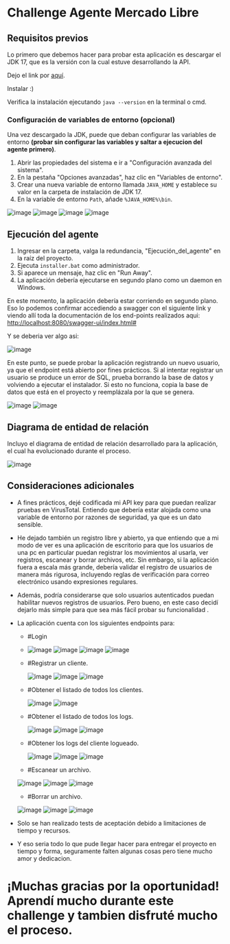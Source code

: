 # Challenge Agente Mercado Libre

## Requisitos previos

Lo primero que debemos hacer para probar esta aplicación es descargar el JDK 17, que es la versión con la cual estuve desarrollando la API. 

Dejo el link por [aquí](https://www.oracle.com/java/technologies/downloads/#jdk17-windows).

Instalar :)

Verifica la instalación ejecutando `java --version` en la terminal o cmd.

### Configuración de variables de entorno (opcional)

Una vez descargado la JDK, puede que deban configurar las variables de entorno **(probar sin configurar las variables y saltar a ejecucion del agente primero)**.

1. Abrir las propiedades del sistema e ir a "Configuración avanzada del sistema".
2. En la pestaña "Opciones avanzadas", haz clic en "Variables de entorno".
3. Crear una nueva variable de entorno llamada `JAVA_HOME` y establece su valor en la carpeta de instalación de JDK 17.
4. En la variable de entorno `Path`, añade `%JAVA_HOME%\bin`.

![image](https://github.com/GuillermoC1982/agente/assets/73852715/c0c34719-1323-4b63-bae1-60f9533f7ad4)
![image](https://github.com/GuillermoC1982/agente/assets/73852715/626c9886-dfb8-4dc9-8794-1bbdf581f2fa)
![image](https://github.com/GuillermoC1982/agente/assets/73852715/73eedf75-d548-439a-acdf-14f26368ca7d)
![image](https://github.com/GuillermoC1982/agente/assets/73852715/5964490d-b1ac-42d7-9cf9-fa7893aac5ee)

## Ejecución del agente

1. Ingresar en la carpeta, valga la redundancia, "Ejecución_del_agente" en la raíz del proyecto.
2. Ejecuta `installer.bat` como administrador.
3. Si aparece un mensaje, haz clic en "Run Away".
4. La aplicación debería ejecutarse en segundo plano como un daemon en Windows.

En este momento, la aplicación debería estar corriendo en segundo plano.
Eso lo podemos confirmar accediendo a swagger con el siguiente link y viendo allí toda la documentación de los end-points realizados aqui: 
[http://localhost:8080/swagger-ui/index.html#](http://localhost:8080/swagger-ui/index.html#/)

Y se deberia ver algo asi:

![image](https://github.com/GuillermoC1982/agente/assets/73852715/4e9fa4a1-cb9a-4bc1-842a-f9402531d599)

En este punto, se puede probar la aplicación registrando un nuevo usuario, ya que el endpoint está abierto por fines prácticos. 
Si al intentar registrar un usuario se produce un error de SQL, prueba borrando la base de datos y volviendo a ejecutar el instalador. 
Si esto no funciona, copia la base de datos que está en el proyecto y reemplázala por la que se genera.

![image](https://github.com/GuillermoC1982/agente/assets/73852715/75c61b06-e5ef-4a02-873f-cf9b4bfbafad)
![image](https://github.com/GuillermoC1982/agente/assets/73852715/7a523b18-bcec-4f8a-b340-7ac9f7c61e53)

## Diagrama de entidad de relación

Incluyo el diagrama de entidad de relación desarrollado para la aplicación, el cual ha evolucionado durante el proceso.

![image](https://github.com/GuillermoC1982/agente/assets/73852715/74779afc-9236-42f3-8285-8142c4bd163c)


## Consideraciones adicionales

- A fines prácticos, dejé codificada mi API key para que puedan realizar pruebas en VirusTotal. Entiendo que debería estar alojada como una variable de entorno por razones de seguridad, ya que es un dato sensible.
-  He dejado también un registro libre y abierto, ya que entiendo que a mi modo de ver es una aplicación de escritorio para que los usuarios de una pc en particular puedan registrar los movimientos al usarla, ver registros, escanear y borrar archivos, etc. Sin embargo, si la aplicación fuera a escala más grande, debería validar el registro de usuarios de manera más rigurosa, incluyendo reglas de verificación para correo electrónico usando expresiones regulares.

-  Además, podría considerarse que solo usuarios autenticados puedan habilitar nuevos registros de usuarios.
 Pero bueno, en este caso decidí dejarlo más simple para que sea más fácil probar su funcionalidad .


- La aplicación cuenta con los siguientes endpoints para:
  
  - #Login
  - 
    ![image](https://github.com/GuillermoC1982/agente/assets/73852715/051026b3-9ed5-4ec6-8ddd-7ed731b3fa4f)
    ![image](https://github.com/GuillermoC1982/agente/assets/73852715/b26b991e-2e8a-4406-b60e-308da07d1509)
    ![image](https://github.com/GuillermoC1982/agente/assets/73852715/31fe2274-6068-4b38-a0a9-76964b19bd97)
    ![image](https://github.com/GuillermoC1982/agente/assets/73852715/b439d46e-c7ae-443c-b05d-42b0bc3033cc)

  - #Registrar un cliente.
 
    ![image](https://github.com/GuillermoC1982/agente/assets/73852715/ce1c92cf-6c8c-49c2-aa59-f3a18e60dfa1)
    ![image](https://github.com/GuillermoC1982/agente/assets/73852715/858871b1-328a-4063-a6c6-b29d0dc339fd)
    ![image](https://github.com/GuillermoC1982/agente/assets/73852715/570ea27c-a607-48ca-a28f-ccc3ec023607)

  - #Obtener el listado de todos los clientes.
 
    ![image](https://github.com/GuillermoC1982/agente/assets/73852715/056b3ad3-472f-4c97-aac4-941859a6d89d)
    ![image](https://github.com/GuillermoC1982/agente/assets/73852715/50d2152e-1895-4bec-ae51-e695bd8c2d3b)

  - #Obtener el listado de todos los logs.
 
    ![image](https://github.com/GuillermoC1982/agente/assets/73852715/a8b345c2-b1e7-4395-a6a1-4a8cdc70b7ac)
    ![image](https://github.com/GuillermoC1982/agente/assets/73852715/78485fdd-2c11-4a73-854b-c235d49f1eca)
    ![image](https://github.com/GuillermoC1982/agente/assets/73852715/5806fea2-d05a-4c26-8661-2933605c9743)


  - #Obtener los logs del cliente logueado.
 
    ![image](https://github.com/GuillermoC1982/agente/assets/73852715/38c00feb-b8f0-48d6-8412-5fbc8a0b1dbf)
    ![image](https://github.com/GuillermoC1982/agente/assets/73852715/0ce5e6dc-480e-44f8-a00e-15dc201ac347)
    ![image](https://github.com/GuillermoC1982/agente/assets/73852715/9e35b38d-1715-4b9e-b9da-51b9e212c612)

  - #Escanear un archivo.
    
   ![image](https://github.com/GuillermoC1982/agente/assets/73852715/14dcbc65-8640-4e83-9172-56f149971bfb)
   ![image](https://github.com/GuillermoC1982/agente/assets/73852715/9fff39a2-d457-413c-81bd-bfb00c61f0b5)
   ![image](https://github.com/GuillermoC1982/agente/assets/73852715/a9b49c2f-84ec-4f97-a1ce-c1582f675976)
    
  - #Borrar un archivo.
 
  ![image](https://github.com/GuillermoC1982/agente/assets/73852715/cfe1200a-1dbf-4028-8baa-c687375df02c)
  ![image](https://github.com/GuillermoC1982/agente/assets/73852715/f76e91ba-6898-4bf5-9d8b-c7bc3767e00a)
  ![image](https://github.com/GuillermoC1982/agente/assets/73852715/ac372a19-f534-4e59-ac20-8c4191b3e70c)



- Solo se han realizado tests de aceptación debido a limitaciones de tiempo y recursos.

- Y eso seria todo lo que pude llegar hacer para entregar el proyecto en tiempo y forma, seguramente falten algunas cosas pero tiene mucho amor y dedicacion.

# ¡Muchas gracias por la oportunidad! Aprendí mucho durante este challenge y tambien disfruté mucho el proceso.


